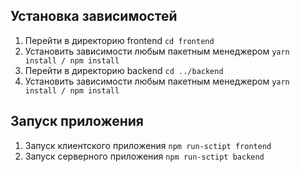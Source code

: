 ## Установка зависимостей

1. Перейти в директорию frontend `cd frontend`
2. Установить зависимости любым пакетным менеджером `yarn install / npm install`
3. Перейти в директорию backend `cd ../backend`
4. Установить зависимости любым пакетным менеджером `yarn install / npm install`

## Запуск приложения

1. Запуск клиентского приложения `npm run-sctipt frontend`
2. Запуск серверного приложения `npm run-sctipt backend`
